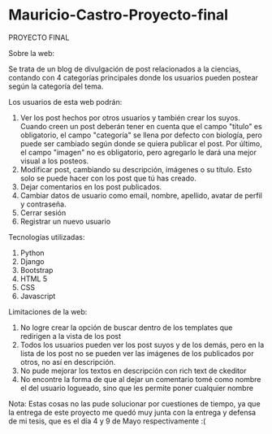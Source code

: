 # Mauricio-Castro-Proyecto-final

PROYECTO FINAL

Sobre la web:

Se trata de un blog de divulgación de post relacionados a la ciencias, contando con 4 categorías principales donde los usuarios pueden postear según la categoría del tema.


Los usuarios de esta web podrán:

1. Ver los post hechos por otros usuarios y también crear los suyos. Cuando creen un post deberán tener en cuenta que el campo "título" es obligatorio, el campo "categoría" se llena por defecto con biología, pero puede ser cambiado según donde se quiera publicar el post. Por último, el campo "imagen" no es obligatorio, pero agregarlo le dará una mejor visual a los posteos.
2. Modificar post, cambiando su descripción, imágenes o su título. Esto solo se puede hacer con los post que tú has creado.
3. Dejar comentarios en los post publicados.
4. Cambiar datos de usuario como email, nombre, apellido, avatar de perfil y contraseña.
5. Cerrar sesión
6. Registrar un nuevo usuario 


Tecnologías utilizadas:

1. Python
2. Django 
3. Bootstrap
4. HTML 5
5. CSS 
6. Javascript 


Limitaciones de la web: 

1. No logre crear la opción de buscar dentro de los templates que redirigen a la vista de los post 
2. Todos los usuarios pueden ver los post suyos y de los demás, pero en la lista de los post no se pueden ver las imágenes de los publicados por otros, no así en descripción.
3. No pude mejorar los textos en descripción con rich text de ckeditor 
4. No encontre la forma de que al dejar un comentario tomé como nombre el del usuario logueado, sino que les permite poner cualquier nombre

Nota: Estas cosas no las pude solucionar por cuestiones de tiempo, ya que la entrega de este proyecto me quedó muy junta con la entrega y defensa de mi tesis, que es el día 4 y 9 de Mayo respectivamente :(

